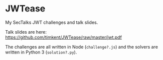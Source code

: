# JWTease
My SecTalks JWT challenges and talk slides.

Talk slides are here:
https://github.com/timkent/JWTease/raw/master/jwt.pdf

The challenges are all written in Node (`challenge?.js`) and the solvers are written in Python 3 (`solution?.py`).
